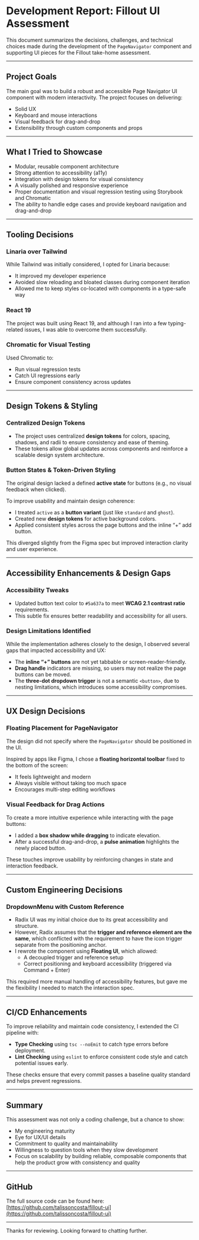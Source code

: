 # Development Report: Fillout UI Assessment

This document summarizes the decisions, challenges, and technical choices made during the development of the `PageNavigator` component and supporting UI pieces for the Fillout take-home assessment.

---

## Project Goals

The main goal was to build a robust and accessible Page Navigator UI component with modern interactivity. The project focuses on delivering:

- Solid UX
- Keyboard and mouse interactions
- Visual feedback for drag-and-drop
- Extensibility through custom components and props

---

## What I Tried to Showcase

- Modular, reusable component architecture
- Strong attention to accessibility (a11y)
- Integration with design tokens for visual consistency
- A visually polished and responsive experience
- Proper documentation and visual regression testing using Storybook and Chromatic
- The ability to handle edge cases and provide keyboard navigation and drag-and-drop

---

## Tooling Decisions

### Linaria over Tailwind

While Tailwind was initially considered, I opted for Linaria because:

- It improved my developer experience
- Avoided slow reloading and bloated classes during component iteration
- Allowed me to keep styles co-located with components in a type-safe way

### React 19

The project was built using React 19, and although I ran into a few typing-related issues, I was able to overcome them successfully.

### Chromatic for Visual Testing

Used Chromatic to:

- Run visual regression tests
- Catch UI regressions early
- Ensure component consistency across updates

---
## Design Tokens & Styling

### Centralized Design Tokens

- The project uses centralized **design tokens** for colors, spacing, shadows, and radii to ensure consistency and ease of theming.
- These tokens allow global updates across components and reinforce a scalable design system architecture.

### Button States & Token-Driven Styling

The original design lacked a defined **active state** for buttons (e.g., no visual feedback when clicked).

To improve usability and maintain design coherence:

- I treated `active` as a **button variant** (just like `standard` and `ghost`).
- Created new **design tokens** for active background colors.
- Applied consistent styles across the page buttons and the inline “+” add button.

This diverged slightly from the Figma spec but improved interaction clarity and user experience.

---

## Accessibility Enhancements & Design Gaps

### Accessibility Tweaks

- Updated button text color to `#5a637a` to meet **WCAG 2.1 contrast ratio** requirements.
- This subtle fix ensures better readability and accessibility for all users.

### Design Limitations Identified

While the implementation adheres closely to the design, I observed several gaps that impacted accessibility and UX:

- The **inline “+” buttons** are not yet tabbable or screen-reader-friendly.
- **Drag handle** indicators are missing, so users may not realize the page buttons can be moved.
- The **three-dot dropdown trigger** is not a semantic `<button>`, due to nesting limitations, which introduces some accessibility compromises.

---

## UX Design Decisions

### Floating Placement for PageNavigator

The design did not specify where the `PageNavigator` should be positioned in the UI.

Inspired by apps like Figma, I chose a **floating horizontal toolbar** fixed to the bottom of the screen:

- It feels lightweight and modern
- Always visible without taking too much space
- Encourages multi-step editing workflows

### Visual Feedback for Drag Actions

To create a more intuitive experience while interacting with the page buttons:

- I added a **box shadow while dragging** to indicate elevation.
- After a successful drag-and-drop, a **pulse animation** highlights the newly placed button.

These touches improve usability by reinforcing changes in state and interaction feedback.

---

## Custom Engineering Decisions

### DropdownMenu with Custom Reference

- Radix UI was my initial choice due to its great accessibility and structure.
- However, Radix assumes that the **trigger and reference element are the same**, which conflicted with the requirement to have the icon trigger separate from the positioning anchor.
- I rewrote the component using **Floating UI**, which allowed:
  - A decoupled trigger and reference setup
  - Correct positioning and keyboard accessibility (triggered via Command + Enter)

This required more manual handling of accessibility features, but gave me the flexibility I needed to match the interaction spec.

---


## CI/CD Enhancements

To improve reliability and maintain code consistency, I extended the CI pipeline with:

- **Type Checking** using `tsc --noEmit` to catch type errors before deployment.
- **Lint Checking** using `eslint` to enforce consistent code style and catch potential issues early.

These checks ensure that every commit passes a baseline quality standard and helps prevent regressions.

---
## Summary

This assessment was not only a coding challenge, but a chance to show:

- My engineering maturity
- Eye for UX/UI details
- Commitment to quality and maintainability
- Willingness to question tools when they slow development
- Focus on scalability by building reliable, composable components that help the product grow with consistency and quality

---

## GitHub

The full source code can be found here:  
[https://github.com/talissoncosta/fillout-ui](https://github.com/talissoncosta/fillout-ui)

---

Thanks for reviewing. Looking forward to chatting further.
